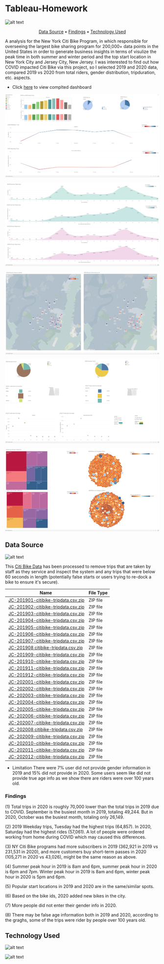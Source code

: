 # Tableau-Homework


![alt text](https://d21xlh2maitm24.cloudfront.net/nyc/IMG_6903.jpg?mtime=20190327132908)

<p align="center">
  <a href="#data-source">Data Source</a> •
  <a href="#findings">Findings</a> •
  <a href="#technology-Used">Technology Used</a>
</p>

A analysis for the New York Citi Bike Program, in which responsible for overseeing the largest bike sharing program for 200,000+ data points in the United States
 in order to generate business insights in terms of visulize the peak time in both summer and winter period and the top start location in New York City and Jersey City, New Jersey. I was interested to find out how COVID impacted Citi Bike via this project, so I selected 2019 and 2020 data, compared 2019 vs 2020 from total riders, gender distribution, tripduration, etc. aspects.
 
* Click [here](https://public.tableau.com/profile/lina.ma3495#!/) to view complted dashboard



![alt text](https://raw.githubusercontent.com/lina3362/Tableau-Homework/main/Dashboards/Dashboard-Trips%20Compare.png)



![alt text](https://raw.githubusercontent.com/lina3362/Tableau-Homework/main/Dashboards/Dashboard-%20Summer%20%26%20Winter%20Peak%20Hours%20Compare.png)



![alt text](https://raw.githubusercontent.com/lina3362/Tableau-Homework/main/Dashboards/Dashboard%20-Map.png)



![alt text](https://raw.githubusercontent.com/lina3362/Tableau-Homework/main/Dashboards/Dashboard-%20Gender%20%26%20Tripduration.png)


![alt text](https://raw.githubusercontent.com/lina3362/Tableau-Homework/main/Dashboards/Dashboard-%20Stations%20%26%20Miles.png)



## Data Source
![alt text](https://raw.githubusercontent.com/david880110/Citi-Bike-Analytics/master/image/citibikedata.png)

This [Citi Bike Data](https://www.citibikenyc.com/system-data) has been processed to remove trips that are taken by staff as they service and inspect the system and any trips that were below 60 seconds in length 
(potentially false starts or users trying to re-dock a bike to ensure it's secure).

<table class="hide-while-loading table table-striped">
<tbody id="tbody-content">
<thead>
<tr>
<th>Name</th>
<th>File Type</th>
</tr>
</thead>
<tr>
<td>&nbsp;<a href="https://s3.amazonaws.com/tripdata/JC-201901-citibike-tripdata.csv.zip">JC-201901-citibike-tripdata.csv.zip</a></td>
<td>ZIP file</td>
</tr>
<tr>
<td>&nbsp;<a href="https://s3.amazonaws.com/tripdata/JC-201902-citibike-tripdata.csv.zip">JC-201902-citibike-tripdata.csv.zip</a></td>
<td>ZIP file</td>
</tr>
<tr>
<td>&nbsp;<a href="https://s3.amazonaws.com/tripdata/JC-201903-citibike-tripdata.csv.zip">JC-201903-citibike-tripdata.csv.zip</a></td>
<td>ZIP file</td>
</tr>
<tr>
<td>&nbsp;<a href="https://s3.amazonaws.com/tripdata/JC-201904-citibike-tripdata.csv.zip">JC-201904-citibike-tripdata.csv.zip</a></td>
<td>ZIP file</td>
</tr>
<tr>
<td>&nbsp;<a href="https://s3.amazonaws.com/tripdata/JC-201905-citibike-tripdata.csv.zip">JC-201905-citibike-tripdata.csv.zip</a></td>
<td>ZIP file</td>
</tr>
<tr>
<td>&nbsp;<a href="https://s3.amazonaws.com/tripdata/JC-201906-citibike-tripdata.csv.zip">JC-201906-citibike-tripdata.csv.zip</a></td>
<td>ZIP file</td>
</tr>
<tr>
<td>&nbsp;<a href="https://s3.amazonaws.com/tripdata/JC-201907-citibike-tripdata.csv.zip">JC-201907-citibike-tripdata.csv.zip</a></td>
<td>ZIP file</td>
</tr>
<tr>
<td>&nbsp;<a href="https://s3.amazonaws.com/tripdata/JC-201908%20citibike-tripdata.csv.zip">JC-201908 citibike-tripdata.csv.zip</a></td>
<td>ZIP file</td>
</tr>
<tr>
<td>&nbsp;<a href="https://s3.amazonaws.com/tripdata/JC-201909-citibike-tripdata.csv.zip">JC-201909-citibike-tripdata.csv.zip</a></td>
<td>ZIP file</td>
</tr>
<tr>
<td>&nbsp;<a href="https://s3.amazonaws.com/tripdata/JC-201910-citibike-tripdata.csv.zip">JC-201910-citibike-tripdata.csv.zip</a></td>
<td>ZIP file</td>
</tr>
<tr>
<td>&nbsp;<a href="https://s3.amazonaws.com/tripdata/JC-201911-citibike-tripdata.csv.zip">JC-201911-citibike-tripdata.csv.zip</a></td>
<td>ZIP file</td>
</tr>
<tr>
<td>&nbsp;<a href="https://s3.amazonaws.com/tripdata/JC-201912-citibike-tripdata.csv.zip">JC-201912-citibike-tripdata.csv.zip</a></td>
<td>ZIP file</td>
</tr>
<tr>
<td>&nbsp;<a href="https://s3.amazonaws.com/tripdata/JC-202001-citibike-tripdata.csv.zip">JC-202001-citibike-tripdata.csv.zip</a></td>
<td>ZIP file</td>
</tr>
<tr>
<td>&nbsp;<a href="https://s3.amazonaws.com/tripdata/JC-202002-citibike-tripdata.csv.zip">JC-202002-citibike-tripdata.csv.zip</a></td>
<td>ZIP file</td>
</tr>
<tr>
<td>&nbsp;<a href="https://s3.amazonaws.com/tripdata/JC-202003-citibike-tripdata.csv.zip">JC-202003-citibike-tripdata.csv.zip</a></td>
<td>ZIP file</td>
</tr>
<tr>
<td>&nbsp;<a href="https://s3.amazonaws.com/tripdata/JC-202004-citibike-tripdata.csv.zip">JC-202004-citibike-tripdata.csv.zip</a></td>
<td>ZIP file</td>
</tr>
<tr>
<td>&nbsp;<a href="https://s3.amazonaws.com/tripdata/JC-202005-citibike-tripdata.csv.zip">JC-202005-citibike-tripdata.csv.zip</a></td>
<td>ZIP file</td>
</tr>
<tr>
<td>&nbsp;<a href="https://s3.amazonaws.com/tripdata/JC-202006-citibike-tripdata.csv.zip">JC-202006-citibike-tripdata.csv.zip</a></td>
<td>ZIP file</td>
</tr>
<tr>
<td>&nbsp;<a href="https://s3.amazonaws.com/tripdata/JC-202007-citibike-tripdata.csv.zip">JC-202007-citibike-tripdata.csv.zip</a></td>
<td>ZIP file</td>
</tr>
<tr>
<td>&nbsp;<a href="https://s3.amazonaws.com/tripdata/JC-202008%20citibike-tripdata.csv.zip">JC-202008 citibike-tripdata.csv.zip</a></td>
<td>ZIP file</td>
</tr>
<tr>
<td>&nbsp;<a href="https://s3.amazonaws.com/tripdata/JC-202009-citibike-tripdata.csv.zip">JC-202009-citibike-tripdata.csv.zip</a></td>
<td>ZIP file</td>
</tr>
<tr>
<td>&nbsp;<a href="https://s3.amazonaws.com/tripdata/JC-202010-citibike-tripdata.csv.zip">JC-202010-citibike-tripdata.csv.zip</a></td>
<td>ZIP file</td>
</tr>
<tr>
<td>&nbsp;<a href="https://s3.amazonaws.com/tripdata/JC-202011-citibike-tripdata.csv.zip">JC-202011-citibike-tripdata.csv.zip</a></td>
<td>ZIP file</td>
</tr>
<tr>
<td>&nbsp;<a href="https://s3.amazonaws.com/tripdata/JC-202012-citibike-tripdata.csv.zip">JC-202012-citibike-tripdata.csv.zip</a></td>
<td>ZIP file</td>
</tr>
</tbody>
</table>

* Limitation
There were 7% user did not provide gender information in 2019 and 15% did not provide in 2020. Some users seem like did not provide true age info as we show there are riders were over 100 years old. 


### Findings 


(1) Total trips in 2020 is roughly 70,000 lower than the total trips in 2019 due to COVID. September is the busiest month in 2019, totaling 49,244. But in 2020, October was the busiest month, totaling only 26,149.

(2) 2019 Weekday trips, Tuesday had the highest trips (64,857). In 2020, Saturday had the highest rides (57,061). A lot of people were ordered working from home during COVID which may caused this differences. 

(3) NY Citi Bike programs had more subscribers in 2019 (362,921 in 2019 vs 231,531 in 2020), and more customers buy short-term passes in 2020 (105,271 in 2020 vs 43,026), might be the same reason as above.

(4) Summer peak hour in 2019 is 8am and 6pm, summer peak hour in 2020 is 6pm and 7pm. Winter peak hour in 2019 is 8am and 6pm, winter peak hour in 2020 is 5pm and 6pm.

(5) Popular start locations in 2019 and 2020 are in the same/similar spots.

(6) Based on the bike ids, 2020 added new bikes in the city.

(7) More people did not enter their gender info in 2020.

(8) There may be false age information both in 2019 and 2020, according to the graghs, some of the trips were rider by people over 100 years old. 



## Technology Used

![alt text](https://www.python.org/static/community_logos/python-logo.png)

![alt text](https://linksinternational.com/wp-content/uploads/2020/09/Tableau-Logo-300x200.png)



